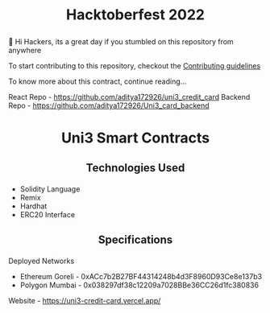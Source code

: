 # <p align="center">Hacktoberfest 2022</p>
👋 Hi Hackers, its a great day if you stumbled on this repository from anywhere 

To start contributing to this repository, checkout the [Contributing guidelines](https://github.com/aditya172926/Subvid_stream_contracts/blob/main/CONTRIBUTING.md)

To know more about this contract, continue reading...

React Repo - https://github.com/aditya172926/uni3_credit_card
Backend Repo - https://github.com/aditya172926/Uni3_card_backend

# <p align="center">Uni3 Smart Contracts</p>
## <p align="center">Technologies Used</p>
- Solidity Language
- Remix
- Hardhat
- ERC20 Interface

## <p align="center">Specifications</p>
Deployed Networks
- Ethereum Goreli - 0xACc7b2B27BF44314248b4d3F8960D93Ce8e137b3
- Polygon Mumbai - 0x038297df38c12209a7028BBe36CC26d1fc380836

Website - https://uni3-credit-card.vercel.app/
